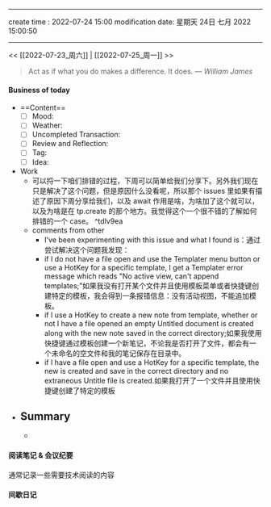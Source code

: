 
---
create time : 2022-07-24 15:00
modification date: 星期天 24日 七月 2022 15:00:50

---

<< [[2022-07-23_周六]] | [[2022-07-25_周一]] >>

> Act as if what you do makes a difference. It does.
> — <cite>William James</cite>

#### Business of today
-  ==Content==
	- [ ] Mood:
	- [ ] Weather:
	- [ ] Uncompleted Transaction:
	- [ ] Review and Reflection:
	- [ ] Tag:
	- [ ] Idea:
- Work
	- 可以捋一下咱们排错的过程，下周可以简单给我们分享下。另外我们现在只是解决了这个问题，但是原因什么没看呢，所以那个 issues 里如果有描述了原因下周分享给我们，以及 await 作用是啥，为啥加了这个就可以，以及为啥是在 tp.create 的那个地方。我觉得这个一个很不错的了解如何排错的一个 case。 ^tdlv9ea
	- comments from other 
		- I've been experimenting with this issue and what I found is：通过尝试解决这个问题我发现：
		-   if I do not have a file open and use the Templater menu button or use a HotKey for a specific template, I get a Templater error message which reads "No active view, can't append templates;"如果我没有打开某个文件并且使用模板菜单或者快捷键创建特定的模板，我会得到一条报错信息：没有活动视图，不能追加模板。
		-   if I use a HotKey to create a new note from template, whether or not I have a file opened an empty Untitled document is created along with the new note saved in the correct directory;如果我使用快捷键通过模板创建一个新笔记，不论我是否打开了文件，都会有一个未命名的空文件和我的笔记保存在目录中。
		-   if I have a file open and use a HotKey for a specific template, the new is created and save in the correct directory and no extraneous Untitle file is created.如果我打开了一个文件并且使用快捷键创建了特定的模板
- Summary
	- 
	- 
	
#### 阅读笔记 & 会议纪要
通常记录一些需要技术阅读的内容

#### 间歇日记

